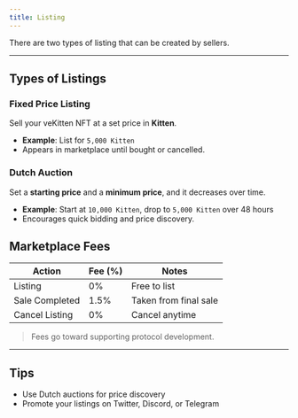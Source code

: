 ```yaml
---
title: Listing
---
```


There are two types of listing that can be created by sellers.

---

## Types of Listings

### Fixed Price Listing

Sell your veKitten NFT at a set price in **Kitten**.

- **Example**: List for `5,000 Kitten`
- Appears in marketplace until bought or cancelled.

### Dutch Auction

Set a **starting price** and a **minimum price**, and it decreases over time.

- **Example**: Start at `10,000 Kitten`, drop to `5,000 Kitten` over 48 hours
- Encourages quick bidding and price discovery.


## Marketplace Fees

| Action         | Fee (%) | Notes                      |
|----------------|---------|----------------------------|
| Listing        | 0%      | Free to list               |
| Sale Completed | 1.5%      | Taken from final sale      |
| Cancel Listing | 0%      | Cancel anytime              |

> Fees go toward supporting protocol development.

---

## Tips

- Use Dutch auctions for price discovery
- Promote your listings on Twitter, Discord, or Telegram


